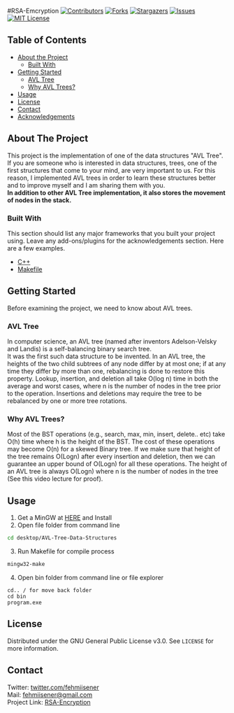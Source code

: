 #RSA-Emcryption
[![Contributors][contributors-shield]][contributors-url]
[![Forks][forks-shield]][forks-url]
[![Stargazers][stars-shield]][stars-url]
[![Issues][issues-shield]][issues-url]
[![MIT License][license-shield]][license-url]

## Table of Contents

* [About the Project](#about-the-project)
  * [Built With](#built-with)
* [Getting Started](#getting-started)
  * [AVL Tree](#avl-tree)
  * [Why AVL Trees?](#why-avl-trees)
* [Usage](#usage)
* [License](#license)
* [Contact](#contact)
* [Acknowledgements](#acknowledgements)

## About The Project

This project is the implementation of one of the data structures "AVL Tree".  
If you are someone who is interested in data structures, trees, one of the first structures that come to your mind, are very important to us. For this reason, I implemented AVL trees in order to learn these structures better and to improve myself and I am sharing them with you.  
**In addition to other AVL Tree implementation, it also stores the movement of nodes in the stack.**

### Built With

This section should list any major frameworks that you built your project using. Leave any add-ons/plugins for the acknowledgements section. Here are a few examples.
* [C++](https://isocpp.org)
* [Makefile](https://www.gnu.org/software/make/manual/make.html)

## Getting Started

Before examining the project, we need to know about AVL trees.

### AVL Tree

In computer science, an AVL tree (named after inventors Adelson-Velsky and Landis) is a self-balancing binary search tree.  
It was the first such data structure to be invented. In an AVL tree, the heights of the two child subtrees of any node differ by at most one; if at any time they differ by more than one, rebalancing is done to restore this property. Lookup, insertion, and deletion all take O(log n) time in both the average and worst cases, where n is the number of nodes in the tree prior to the operation. Insertions and deletions may require the tree to be rebalanced by one or more tree rotations.

### Why AVL Trees?

Most of the BST operations (e.g., search, max, min, insert, delete.. etc) take O(h) time where h is the height of the BST. The cost of these operations may become O(n) for a skewed Binary tree. If we make sure that height of the tree remains O(Logn) after every insertion and deletion, then we can guarantee an upper bound of O(Logn) for all these operations. The height of an AVL tree is always O(Logn) where n is the number of nodes in the tree (See this video lecture for proof).

## Usage

1. Get a MinGW at [HERE](http://www.mingw.org/) and Install
2. Open file folder from command line
```sh
cd desktop/AVL-Tree-Data-Structures
```
3. Run Makefile for compile process
```sh
mingw32-make
```
4. Open bin folder from command line or file explorer
```
cd.. / for move back folder
cd bin
program.exe
```

## License

Distributed under the GNU General Public License v3.0. See `LICENSE` for more information.

## Contact

Twitter: [twitter.com/fehmiisener](https://twitter.com/fehmiisener)  
Mail: fehmiisener@gmail.com  
Project Link: [RSA-Encryption](https://github.com/fehmisener/RSA-Encryption)

[contributors-shield]: https://img.shields.io/github/contributors/fehmisener/RSA-Encryption.svg?style=flat-square
[contributors-url]: https://github.com/fehmisener/RSA-Encryption/graphs/contributors
[forks-shield]: https://img.shields.io/github/forks/fehmisener/RSA-Encryption?style=flat-square
[forks-url]: https://github.com/fehmisener/RSA-Encryption/network/members
[stars-shield]: https://img.shields.io/github/stars/fehmisener/RSA-Encryption?style=flat-square
[stars-url]: https://github.com/fehmisener/RSA-Encryption/stargazers
[issues-shield]: https://img.shields.io/github/issues/fehmisener/RSA-Encryption?style=flat-square
[issues-url]: https://github.com/fehmisener/RSA-Encryption/issues
[license-shield]: https://img.shields.io/github/license/fehmisener/RSA-Encryption?style=flat-square
[license-url]: https://github.com/fehmisener/RSA-Encryption/blob/master/LICENSE
[product-screenshot]: images/screenshot.png
